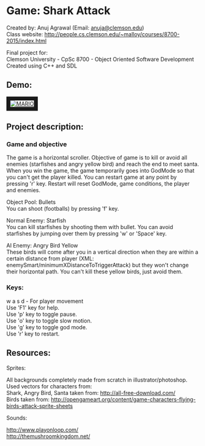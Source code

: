# Game: Shark Attack
Created by: Anuj Agrawal (Email: anuja@clemson.edu)
<br>
Class website: http://people.cs.clemson.edu/~malloy/courses/8700-2015/index.html

Final project for:
<br>
Clemson University - CpSc 8700 - Object Oriented Software Development
<br>
Created using C++ and SDL

## Demo:

<a href="http://www.youtube.com/watch?feature=player_embedded&v=2exu1oP0Cw0" target="_blank"><img src="http://img.youtube.com/vi/2exu1oP0Cw0/0.jpg" alt="MARIO" border="10"/></a>

## Project description:

### Game and objective
The game is a horizontal scroller.
Objective of game is to kill or avoid all enemies (starfishes and angry yellow bird)
and reach the end to meet santa.
When you win the game, the game temporarily goes into GodMode
so that you can't get the player killed.
You can restart game at any point by pressing 'r' key. Restart will reset
GodMode, game conditions, the player and enemies.

Object Pool: Bullets
<br>
You can shoot (footballs) by pressing 'f' key.

Normal Enemy: Starfish
<br>
You can kill starfishes by shooting them with bullet.
You can avoid starfishes by jumping over them by pressing 'w' or 'Space' key.

AI Enemy: Angry Bird Yellow
<br>
These birds will come after you in a vertical direction when they are
within a certain distance from player (XML: enemySmart/minimumXDistanceToTriggerAttack)
but they won't change their horizontal path.
You can't kill these yellow birds, just avoid them.

### Keys:

w a s d - For player movement
<br>
Use 'F1' key for help.
<br>
Use 'p' key to toggle pause.
<br>
Use 'o' key to toggle slow motion.
<br>
Use 'g' key to toggle god mode.
<br>
Use 'r' key to restart.

## Resources:

Sprites:

All backgrounds completely made from scratch in illustrator/photoshop.
<br>
Used vectors for characters from:
<br>
Shark, Angry Bird, Santa taken from: http://all-free-download.com/
<br>
Birds taken from: http://opengameart.org/content/game-characters-flying-birds-attack-sprite-sheets

Sounds:

http://www.playonloop.com/
<br>
http://themushroomkingdom.net/
